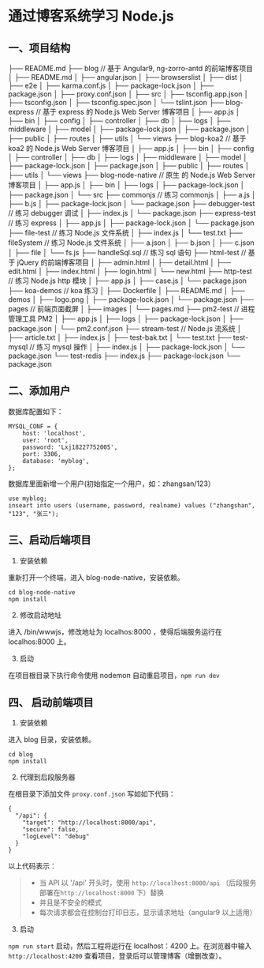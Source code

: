 # 通过博客系统学习 Node.js

## 一、项目结构

├── README.md
├── blog // 基于 Angular9, ng-zorro-antd 的前端博客项目
│ ├── README.md
│ ├── angular.json
│ ├── browserslist
│ ├── dist
│ ├── e2e
│ ├── karma.conf.js
│ ├── package-lock.json
│ ├── package.json
│ ├── proxy.conf.json
│ ├── src
│ ├── tsconfig.app.json
│ ├── tsconfig.json
│ ├── tsconfig.spec.json
│ └── tslint.json
├── blog-express // 基于 express 的 Node.js Web Server 博客项目
│ ├── app.js
│ ├── bin
│ ├── config
│ ├── controller
│ ├── db
│ ├── logs
│ ├── middleware
│ ├── model
│ ├── package-lock.json
│ ├── package.json
│ ├── public
│ ├── routes
│ ├── utils
│ └── views
├── blog-koa2 // 基于 koa2 的 Node.js Web Server 博客项目
│ ├── app.js
│ ├── bin
│ ├── config
│ ├── controller
│ ├── db
│ ├── logs
│ ├── middleware
│ ├── model
│ ├── package-lock.json
│ ├── package.json
│ ├── public
│ ├── routes
│ ├── utils
│ └── views
├── blog-node-native // 原生 的 Node.js Web Server 博客项目
│ ├── app.js
│ ├── bin
│ ├── logs
│ ├── package-lock.json
│ ├── package.json
│ └── src
├── commonjs // 练习 commonjs
│ ├── a.js
│ ├── b.js
│ ├── package-lock.json
│ └── package.json
├── debugger-test // 练习 debugger 调试
│ ├── index.js
│ └── package.json
├── express-test // 练习 express
│ ├── app.js
│ ├── package-lock.json
│ └── package.json
├── file-test // 练习 Node.js 文件系统
│ ├── index.js
│ └── test.txt
├── fileSystem // 练习 Node.js 文件系统
│ ├── a.json
│ ├── b.json
│ ├── c.json
│ ├── file
│ └── fs.js
├── handleSql.sql // 练习 sql 语句
├── html-test // 基于 jQuery 的前端博客项目
│ ├── admin.html
│ ├── detail.html
│ ├── edit.html
│ ├── index.html
│ ├── login.html
│ └── new.html
├── http-test // 练习 Node.js http 模块
│ ├── app.js
│ ├── case.js
│ └── package.json
├── koa-demos // koa 练习
│ ├── Dockerfile
│ ├── README.md
│ ├── demos
│ ├── logo.png
│ ├── package-lock.json
│ └── package.json
├── pages // 前端页面截屏
│ ├── images
│ └── pages.md
├── pm2-test // 进程管理工具 PM2
│ ├── app.js
│ ├── logs
│ ├── package-lock.json
│ ├── package.json
│ └── pm2.conf.json
├── stream-test // Node.js 流系统
│ ├── article.txt
│ ├── index.js
│ ├── test-bak.txt
│ └── test.txt
├── test-mysql // 练习 mysql 操作
│ ├── index.js
│ ├── package-lock.json
│ └── package.json
└── test-redis
├── index.js
├── package-lock.json
└── package.json

## 二、添加用户

数据库配置如下：

```
MYSQL_CONF = {
    host: 'localhost',
    user: 'root',
    password: 'Lxj18227752005',
    port: 3306,
    database: 'myblog',
};
```

数据库里面新增一个用户(初始指定一个用户，如：zhangsan/123）

```
use myblog;
inseart into users (username, password, realname) values ("zhangshan", "123", "张三");
```

## 三、启动后端项目

1. 安装依赖

重新打开一个终端，进入 blog-node-native，安装依赖。

```
cd blog-node-native
npm install
```

2. 修改启动地址

进入 /bin/wwwjs，修改地址为 localhos:8000 ，使得后端服务运行在 localhos:8000 上。

3. 启动

在项目根目录下执行命令使用 nodemon 自动重启项目，`npm run dev`

## 四、 启动前端项目

1. 安装依赖

进入 blog 目录，安装依赖。

```
cd blog
npm install
```

2. 代理到后段服务器

在根目录下添加文件 `proxy.conf.json` 写如如下代码：

```
{
  "/api": {
    "target": "http://localhost:8000/api",
    "secure": false,
    "logLevel": "debug"
  }
}
```

以上代码表示：

> - 当 API 以 '/api' 开头时，使用 `http://localhost:8000/api` （后段服务部署在`http://localhost:8000` 下）替换
> - 并且是不安全的模式
> - 每次请求都会在控制台打印日志，显示请求地址（angular9 以上适用）

3. 启动

`npm run start` 启动，然后工程将运行在 localhost：4200 上。在浏览器中输入 `http://localhost:4200` 查看项目，登录后可以管理博客（增删改查）。
